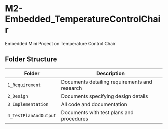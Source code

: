 # M2-Embedded_TemperatureControlChair
Embedded Mini Project on Temperature Control Chair

## Folder Structure

|Folder                         |Description                                              |
|-------------------------------|---------------------------------------------------------|
|`1_Requirement `               |Documents detailing requirements and research            |
|`2_Design`                     |Documents specifying design details                      |
|`3_Implementation`             |All code and documentation                               |
|`4_TestPlanAndOutput`          |Documents with test plans and procedures                 |
